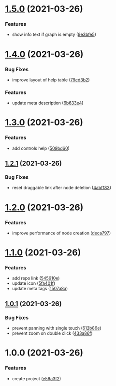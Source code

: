 # [1.5.0](https://github.com/DerYeger/graph-editor/compare/v1.4.0...v1.5.0) (2021-03-26)


### Features

* show info text if graph is empty ([9e3bfe5](https://github.com/DerYeger/graph-editor/commit/9e3bfe51e5109754c6d5f94c6a7810ba32a48e55))

# [1.4.0](https://github.com/DerYeger/graph-editor/compare/v1.3.0...v1.4.0) (2021-03-26)


### Bug Fixes

* improve layout of help table ([79cd3b2](https://github.com/DerYeger/graph-editor/commit/79cd3b29b3de5810aea7f3b10a9e579ae3c4c237))


### Features

* update meta description ([6b633e4](https://github.com/DerYeger/graph-editor/commit/6b633e41f4756883c9e6e75e262cf7e70f7dfb98))

# [1.3.0](https://github.com/DerYeger/graph-editor/compare/v1.2.1...v1.3.0) (2021-03-26)


### Features

* add controls help ([509bd60](https://github.com/DerYeger/graph-editor/commit/509bd6094f588bf3e330641c78a3d68a7cb73c4c))

## [1.2.1](https://github.com/DerYeger/graph-editor/compare/v1.2.0...v1.2.1) (2021-03-26)


### Bug Fixes

* reset draggable link after node deletion ([4abf183](https://github.com/DerYeger/graph-editor/commit/4abf183ad76c08b89ce9621f78430e51cea82abb))

# [1.2.0](https://github.com/DerYeger/graph-editor/compare/v1.1.0...v1.2.0) (2021-03-26)


### Features

* improve performance of node creation ([deca797](https://github.com/DerYeger/graph-editor/commit/deca79787f68451fb3d277dcf3555c9391d5b632))

# [1.1.0](https://github.com/DerYeger/graph-editor/compare/v1.0.1...v1.1.0) (2021-03-26)


### Features

* add repo link ([545610e](https://github.com/DerYeger/graph-editor/commit/545610e8ddb2f391fb301fca27fc63735d0fd51a))
* update icon ([5fa401f](https://github.com/DerYeger/graph-editor/commit/5fa401f46e1ce895370b0e5d2e5fe2daa63f5924))
* update meta tags ([1507a8a](https://github.com/DerYeger/graph-editor/commit/1507a8aa58ac56ac61816a1d6408947e2a08dd13))

## [1.0.1](https://github.com/DerYeger/graph-editor/compare/v1.0.0...v1.0.1) (2021-03-26)


### Bug Fixes

* prevent panning with single touch ([612b86e](https://github.com/DerYeger/graph-editor/commit/612b86e05aceaf4c68e516398dd8dbdfe10fa7ba))
* prevent zoom on double click ([433a86f](https://github.com/DerYeger/graph-editor/commit/433a86fb846ad1b4a7e5a7a16a8e0e6175fbaf78))

# 1.0.0 (2021-03-26)


### Features

* create project ([e56a3f2](https://github.com/DerYeger/graph-editor/commit/e56a3f2775ca43db9ba6b04f3e9c38dd649d3432))
